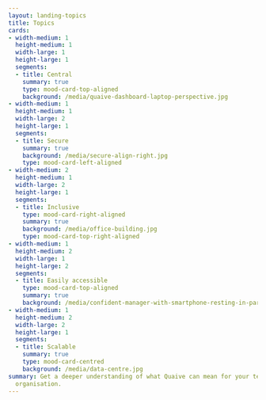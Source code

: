 ```yaml
---
layout: landing-topics
title: Topics
cards:
- width-medium: 1
  height-medium: 1
  width-large: 1
  height-large: 1
  segments:
  - title: Central
    summary: true
    type: mood-card-top-aligned
    background: /media/quaive-dashboard-laptop-perspective.jpg
- width-medium: 1
  height-medium: 1
  width-large: 2
  height-large: 1
  segments:
  - title: Secure
    summary: true
    background: /media/secure-align-right.jpg
    type: mood-card-left-aligned
- width-medium: 2
  height-medium: 1
  width-large: 2
  height-large: 1
  segments:
  - title: Inclusive
    type: mood-card-right-aligned
    summary: true
    background: /media/office-building.jpg
    type: mood-card-top-right-aligned
- width-medium: 1
  height-medium: 2
  width-large: 1
  height-large: 2
  segments:
  - title: Easily accessible
    type: mood-card-top-aligned
    summary: true
    background: /media/confident-manager-with-smartphone-resting-in-park.jpg
- width-medium: 1
  height-medium: 2
  width-large: 2
  height-large: 1
  segments:
  - title: Scalable
    summary: true
    type: mood-card-centred
    background: /media/data-centre.jpg
summary: Get a deeper understanding of what Quaive can mean for your team and your
  organisation.
---
```

